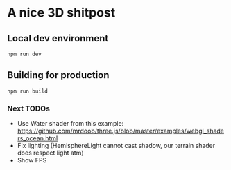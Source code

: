 # A nice 3D shitpost

## Local dev environment

```
npm run dev
```

## Building for production

```
npm run build
```

### Next TODOs
- Use Water shader from this example: https://github.com/mrdoob/three.js/blob/master/examples/webgl_shaders_ocean.html
- Fix lighting (HemisphereLight cannot cast shadow, our terrain shader does respect light atm)
- Show FPS